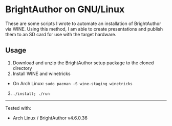 # BrightAuthor on GNU/Linux

These are some scripts I wrote to automate an installation of BrightAuthor via
WINE. Using this method, I am able to create presentations and publish them to
an SD card for use with the target hardware.

## Usage

1. Download and unzip the BrightAuthor setup package to the cloned directory
2. Install WINE and winetricks
- On Arch Linux: `sudo pacman -S wine-staging winetricks`
3. `./install; ./run`

- - -

Tested with:
- Arch Linux / BrightAuthor v4.6.0.36
